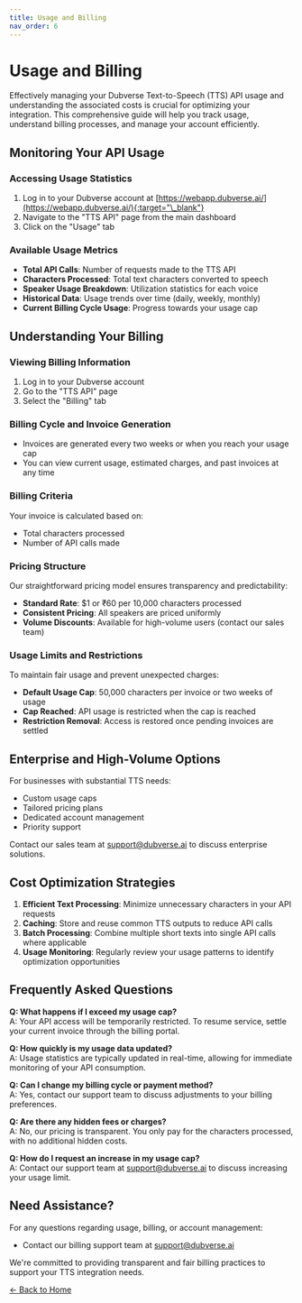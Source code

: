 ```yaml
---
title: Usage and Billing
nav_order: 6
---
```


# Usage and Billing

Effectively managing your Dubverse Text-to-Speech (TTS) API usage and understanding the associated costs is crucial for optimizing your integration. This comprehensive guide will help you track usage, understand billing processes, and manage your account efficiently.

## Monitoring Your API Usage

### Accessing Usage Statistics

1. Log in to your Dubverse account at [https://webapp.dubverse.ai/](https://webapp.dubverse.ai/){:target="\_blank"}
2. Navigate to the "TTS API" page from the main dashboard
3. Click on the "Usage" tab

### Available Usage Metrics

- **Total API Calls**: Number of requests made to the TTS API
- **Characters Processed**: Total text characters converted to speech
- **Speaker Usage Breakdown**: Utilization statistics for each voice
- **Historical Data**: Usage trends over time (daily, weekly, monthly)
- **Current Billing Cycle Usage**: Progress towards your usage cap

## Understanding Your Billing

### Viewing Billing Information

1. Log in to your Dubverse account
2. Go to the "TTS API" page
3. Select the "Billing" tab

### Billing Cycle and Invoice Generation

- Invoices are generated every two weeks or when you reach your usage cap
- You can view current usage, estimated charges, and past invoices at any time

### Billing Criteria

Your invoice is calculated based on:

- Total characters processed
- Number of API calls made

### Pricing Structure

Our straightforward pricing model ensures transparency and predictability:

- **Standard Rate**: $1 or ₹60 per 10,000 characters processed
- **Consistent Pricing**: All speakers are priced uniformly
- **Volume Discounts**: Available for high-volume users (contact our sales team)

### Usage Limits and Restrictions

To maintain fair usage and prevent unexpected charges:

- **Default Usage Cap**: 50,000 characters per invoice or two weeks of usage
- **Cap Reached**: API usage is restricted when the cap is reached
- **Restriction Removal**: Access is restored once pending invoices are settled

## Enterprise and High-Volume Options

For businesses with substantial TTS needs:

- Custom usage caps
- Tailored pricing plans
- Dedicated account management
- Priority support

Contact our sales team at support@dubverse.ai to discuss enterprise solutions.

## Cost Optimization Strategies

1. **Efficient Text Processing**: Minimize unnecessary characters in your API requests
2. **Caching**: Store and reuse common TTS outputs to reduce API calls
3. **Batch Processing**: Combine multiple short texts into single API calls where applicable
4. **Usage Monitoring**: Regularly review your usage patterns to identify optimization opportunities

## Frequently Asked Questions

**Q: What happens if I exceed my usage cap?**  
A: Your API access will be temporarily restricted. To resume service, settle your current invoice through the billing portal.

**Q: How quickly is my usage data updated?**  
A: Usage statistics are typically updated in real-time, allowing for immediate monitoring of your API consumption.

**Q: Can I change my billing cycle or payment method?**  
A: Yes, contact our support team to discuss adjustments to your billing preferences.

**Q: Are there any hidden fees or charges?**  
A: No, our pricing is transparent. You only pay for the characters processed, with no additional hidden costs.

**Q: How do I request an increase in my usage cap?**  
A: Contact our support team at support@dubverse.ai to discuss increasing your usage limit.

## Need Assistance?

For any questions regarding usage, billing, or account management:

- Contact our billing support team at support@dubverse.ai

We're committed to providing transparent and fair billing practices to support your TTS integration needs.

[← Back to Home](../index.md)
